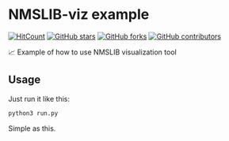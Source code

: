 # NMSLIB-viz example

[![HitCount](http://hits.dwyl.io/AlbertSuarez/nmslib-viz-example.svg)](http://hits.dwyl.io/AlbertSuarez/nmslib-viz-example)
[![GitHub stars](https://img.shields.io/github/stars/AlbertSuarez/nmslib-viz-example.svg)](https://GitHub.com/AlbertSuarez/nmslib-viz-example/stargazers/)
[![GitHub forks](https://img.shields.io/github/forks/AlbertSuarez/nmslib-viz-example.svg)](https://GitHub.com/AlbertSuarez/nmslib-viz-example/network/)
[![GitHub contributors](https://img.shields.io/github/contributors/AlbertSuarez/nmslib-viz-example.svg)](https://GitHub.com/AlbertSuarez/nmslib-viz-example/graphs/contributors/)

📈 Example of how to use NMSLIB visualization tool

## Usage

Just run it like this:

```bash
python3 run.py
```

Simple as this.

